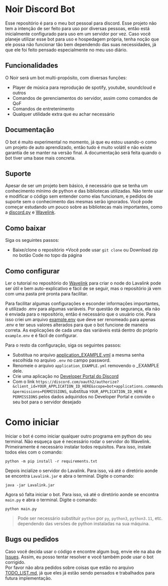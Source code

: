 # Noir Discord Bot

Esse repositório é para o meu bot pessoal para discord.
Esse projeto não tem a intenção de ser feito para uso por diversas pessoas, então está inicialmente configurado para uso em um servidor por vez. Caso você planeje utilizar esse bot para uso e hospedagem própria, tenha noção que ele possa não funcionar tão bem dependendo das suas necessidades, já que ele foi feito pensado especialmente no meu uso diário.

## Funcionalidades

O Noir será um bot multi-propósito, com diversas funções:
* Player de música para reprodução de spotify, youtube, soundcloud e outros
* Comandos de gerenciamentos do servidor, assim como comandos de QoF
* Comandos de entretenimento
* Qualquer utilidade extra que eu achar necessário


## Documentação

O bot é muito experimental no momento, já que eu estou usando-o como um projeto de auto aprendizado, então tudo é muito volátil e não existe garantia de se manter na versão final. A documentação será feita quando o bot tiver uma base mais concreta.

## Suporte

Apesar de ser um projeto bem básico, é necessário que se tenha um conhecimento mínimo de python e das bibliotecas utilizadas. Não tente usar e modificar o código sem entender como elas funcionam, e pedidos de suporte sem o conhecimento das mesmas serão ignorados. Você pode começar estudando um pouco sobre as bibliotecas mais importantes, como a [discord.py](https://github.com/Rapptz/discord.py) e [Wavelink](https://github.com/PythonistaGuild/Wavelink).

## Como baixar

Siga os seguintes passos:
* Baixe/clone o repositório
  *Você pode usar `git clone` ou Download zip no botão Code no topo da página

## Como configurar

Ler o tutorial no repositório do [Wavelink](https://github.com/PythonistaGuild/Wavelink) para criar o node do Lavalink pode ser útil e bem auto-explicativo e fácil de se seguir, mas o repositório já vem com uma pasta pré pronta para facilitar.

Para facilitar algumas configurações e esconder informações importantes, é utilizado .env para algumas variáveis. Por questão de segurança, ela não é enviada para o repositório, então é necessário que o usuário crie. Para isso criei um arquivo [example.env](https://github.com/ApenasAngelo/Noir-bot/blob/master/example.env) que deve ser renomeado para apenas .env e ter seus valores alterados para que o bot funcione de maneira correta. As explicações de cada uma das variáveis está dentro do próprio `example.env` e é fácil de configurar.

Para o resto da configuração, siga os seguintes passos:
* Substitua no arquivo [application_EXAMPLE.yml](https://github.com/ApenasAngelo/Noir-bot/blob/master/Lavalink/application_EXAMPLE.yml) a mesma senha escolhida no arquivo `.env` no campo password.
* Renomeie o arquivo `application_EXAMPLE.yml` removendo o _EXAMPLE dele.
* Crie uma aplicação no [Developer Portal do Discord](https://discord.com/developers/applications)
* Com o link `https://discord.com/oauth2/authorize?&client_id=YOUR_APPLICATION_ID_HERE&scope=bot+applications.commands&permissions=PERMISSIONS`, substitua `YOUR_APPLICATION_ID_HERE` e `PERMISSIONS` pelos dados adquiridos no Developer Portal e convide o seu bot para o servidor desejado

# Como iniciar

Iniciar o bot é como iniciar qualquer outro programa em python do seu terminal. Não esqueça que é necessário rodar o servidor do Wavelink.  
Primeiramente é necessário instalar todos requisitos. Para isso, instale todos eles com o comando:

```
python -m pip install -r requirements.txt
```

Depois incialize o servidor do Lavalink. Para isso, vá até o diretório aonde se encontra `Lavalink.jar` e abra o terminal. Digite o comando:

```
java -jar Lavalink.jar
```

Agora só falta iniciar o bot. Para isso, vá até o diretório aonde se encontra `main.py` e abra o terminal. Digite o comando:

```
python main.py
```

> Pode ser necessário substituir `python` por `py`, `python3`, `python3.11`, etc. dependendo das versões de python instaladas na sua máquina.


## Bugs ou pedidos

Caso você decida usar o código e encontre algum bug, envie ele na aba de [Issues](https://github.com/ApenasAngelo/Noir-bot/issues). Assim, eu posso tentar resolver e você também pode usar o bot corrigido.  
Por favor não abra pedidos sobre coisas que estão no arquivo [TODO_LIST.md](https://github.com/ApenasAngelo/Noir-bot/blob/master/TODO_LIST.md), já que eles já estão sendo pensados e trabalhados para futura implementação.